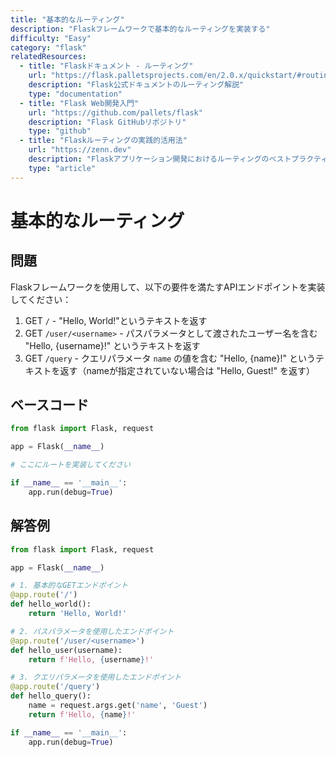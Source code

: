 ```yaml
---
title: "基本的なルーティング"
description: "Flaskフレームワークで基本的なルーティングを実装する"
difficulty: "Easy"
category: "flask"
relatedResources:
  - title: "Flaskドキュメント - ルーティング"
    url: "https://flask.palletsprojects.com/en/2.0.x/quickstart/#routing"
    description: "Flask公式ドキュメントのルーティング解説"
    type: "documentation"
  - title: "Flask Web開発入門"
    url: "https://github.com/pallets/flask"
    description: "Flask GitHubリポジトリ"
    type: "github"
  - title: "Flaskルーティングの実践的活用法"
    url: "https://zenn.dev"
    description: "Flaskアプリケーション開発におけるルーティングのベストプラクティス"
    type: "article"
---
```


# 基本的なルーティング

## 問題

Flaskフレームワークを使用して、以下の要件を満たすAPIエンドポイントを実装してください：

1. GET `/` - "Hello, World!"というテキストを返す
2. GET `/user/<username>` - パスパラメータとして渡されたユーザー名を含む "Hello, {username}!" というテキストを返す
3. GET `/query` - クエリパラメータ `name` の値を含む "Hello, {name}!" というテキストを返す（nameが指定されていない場合は "Hello, Guest!" を返す）

## ベースコード

```python
from flask import Flask, request

app = Flask(__name__)

# ここにルートを実装してください

if __name__ == '__main__':
    app.run(debug=True)
```

## 解答例

```python
from flask import Flask, request

app = Flask(__name__)

# 1. 基本的なGETエンドポイント
@app.route('/')
def hello_world():
    return 'Hello, World!'

# 2. パスパラメータを使用したエンドポイント
@app.route('/user/<username>')
def hello_user(username):
    return f'Hello, {username}!'

# 3. クエリパラメータを使用したエンドポイント
@app.route('/query')
def hello_query():
    name = request.args.get('name', 'Guest')
    return f'Hello, {name}!'

if __name__ == '__main__':
    app.run(debug=True)
```
